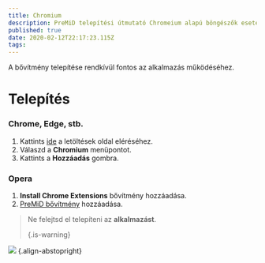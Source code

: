 ```yaml
---
title: Chromium
description: PreMiD telepítési útmutató Chromeium alapú böngészők esetében
published: true
date: 2020-02-12T22:17:23.115Z
tags: 
---
```


A bővítmény telepítése rendkívül fontos az alkalmazás működéséhez.

# Telepítés
### Chrome, Edge, stb.
1. Kattints [ide](https://premid.app/downloads) a letöltések oldal eléréséhez.
2. Válaszd a **Chromium** menüpontot.
3. Kattints a **Hozzáadás** gombra.

### Opera
1. **Install Chrome Extensions** bővítmény hozzáadása.
2. [PreMiD bővítmény](https://premid.app/downloads) hozzáadása.

> Ne felejtsd el telepíteni az **alkalmazást**. </p> 
> 
> {.is-warning}</blockquote> 
> 
> ![](https://img.icons8.com/color/2x/chrome.png) {.align-abstopright}